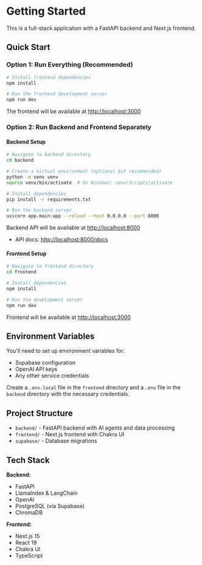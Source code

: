 # Getting Started

This is a full-stack application with a FastAPI backend and Next.js frontend.

## Quick Start

### Option 1: Run Everything (Recommended)

```bash
# Install frontend dependencies
npm install

# Run the frontend development server
npm run dev
```

The frontend will be available at [http://localhost:3000](http://localhost:3000)

### Option 2: Run Backend and Frontend Separately

#### Backend Setup

```bash
# Navigate to backend directory
cd backend

# Create a virtual environment (optional but recommended)
python -m venv venv
source venv/bin/activate  # On Windows: venv\Scripts\activate

# Install dependencies
pip install -r requirements.txt

# Run the backend server
uvicorn app.main:app --reload --host 0.0.0.0 --port 8000
```

Backend API will be available at [http://localhost:8000](http://localhost:8000)
- API docs: [http://localhost:8000/docs](http://localhost:8000/docs)

#### Frontend Setup

```bash
# Navigate to frontend directory
cd frontend

# Install dependencies
npm install

# Run the development server
npm run dev
```

Frontend will be available at [http://localhost:3000](http://localhost:3000)

## Environment Variables

You'll need to set up environment variables for:
- Supabase configuration
- OpenAI API keys
- Any other service credentials

Create a `.env.local` file in the `frontend` directory and a `.env` file in the `backend` directory with the necessary credentials.

## Project Structure

- `backend/` - FastAPI backend with AI agents and data processing
- `frontend/` - Next.js frontend with Chakra UI
- `supabase/` - Database migrations

## Tech Stack

**Backend:**
- FastAPI
- LlamaIndex & LangChain
- OpenAI
- PostgreSQL (via Supabase)
- ChromaDB

**Frontend:**
- Next.js 15
- React 19
- Chakra UI
- TypeScript
